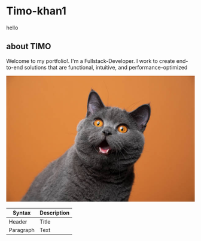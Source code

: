 # Timo-khan1
hello
## about TIMO


Welcome to my portfolio!. I'm a Fullstack-Developer.
I work to create end-to-end solutions
that are functional, intuitive, and
performance-optimized


![cat-photo](./images/cat-photo.jpg)

<!--new changes -->
| Syntax | Description |
| ----------- | ----------- |
| Header | Title |
| Paragraph | Text |..
